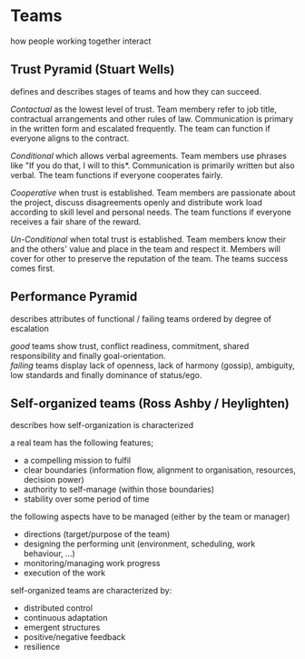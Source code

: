 # Teams

how people working together interact

## Trust Pyramid (Stuart Wells)

defines and describes stages of teams and how they can succeed.

*Contactual* as the lowest level of trust. Team membery refer to job title, contractual arrangements and other rules of law. Communication is primary in the written form and escalated frequently. The team can function if everyone aligns to the contract.

*Conditional* which allows verbal agreements. Team members use phrases like "If you do that, I will to this*. Communication is primarily written but also verbal. The team functions if everyone cooperates fairly.

*Cooperative* when trust is established. Team members are passionate about the project, discuss disagreements openly and distribute work load according to skill level and personal needs. The team functions if everyone receives a fair share of the reward.

*Un-Conditional* when total trust is established. Team members know their and the others' value and place in the team and respect it. Members will cover for other to preserve the reputation of the team. The teams success comes first.

## Performance Pyramid

describes attributes of functional / failing teams ordered by degree of escalation

*good* teams show trust, conflict readiness, commitment, shared responsibility and finally goal-orientation.  
*failing* teams display lack of openness, lack of harmony (gossip), ambiguity, low standards and finally dominance of status/ego.

## Self-organized teams (Ross Ashby / Heylighten)

describes how self-organization is characterized

a real team has the following features;

- a compelling mission to fulfil
- clear boundaries (information flow, alignment to organisation, resources, decision power)
- authority to self-manage (within those boundaries)
- stability over some period of time

the following aspects have to be managed (either by the team or manager)

- directions (target/purpose of the team)
- designing the performing unit (environment, scheduling, work behaviour, ...)
- monitoring/managing work progress
- execution of the work

self-organized teams are characterized by:

- distributed control
- continuous adaptation
- emergent structures
- positive/negative feedback
- resilience